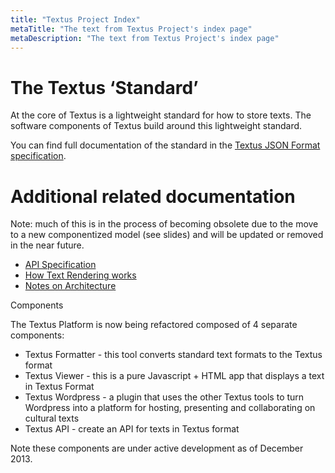 ```yaml
---
title: "Textus Project Index"
metaTitle: "The text from Textus Project's index page"
metaDescription: "The text from Textus Project's index page"
---
```


# The Textus ‘Standard’

At the core of Textus is a lightweight standard for how to store texts. The
software components of Textus build around this lightweight standard.

You can find full documentation of the standard in the [Textus JSON Format
specification][0].


# Additional related documentation

Note: much of this is in the process of becoming obsolete due to the move to a
new componentized model (see slides) and will be updated or removed in the near
future.

- [API Specification][1]
- [How Text Rendering works][2]
- [Notes on Architecture][3]

Components

The Textus Platform is now being refactored composed of 4 separate components:

- Textus Formatter - this tool converts standard text formats to the Textus
  format
- Textus Viewer - this is a pure Javascript + HTML app that displays a text in
  Textus Format
- Textus Wordpress - a plugin that uses the other Textus tools to turn Wordpress
  into a platform for hosting, presenting and collaborating on cultural texts
- Textus API - create an API for texts in Textus format

Note these components are under active development as of December 2013.

[0]: 2-format
[1]: 3-api
[2]: 4-rendering
[3]: 5-architecture
